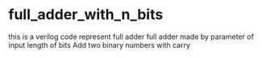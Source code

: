 # full_adder_with_n_bits
this is a verilog code represent full adder 
full adder made by parameter of input length of bits
Add two binary numbers with carry
